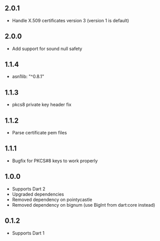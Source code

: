 ## 2.0.1

* Handle X.509 certificates version 3 (version 1 is default)

## 2.0.0

* Add support for sound null safety

## 1.1.4

* asn1lib: "^0.8.1"

## 1.1.3

* pkcs8 private key header fix

## 1.1.2

* Parse certificate pem files

## 1.1.1

* Bugfix for PKCS#8 keys to work properly

## 1.0.0

* Supports Dart 2
* Upgraded dependencies
* Removed dependency on pointycastle
* Removed dependency on bignum (use BigInt from dart:core instead)

## 0.1.2

* Supports Dart 1